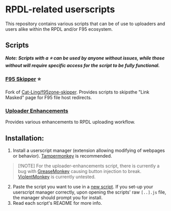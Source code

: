 # RPDL-related userscripts
This repository contains various scripts that can be of use to uploaders and users alike within the RPDL and/or F95 ecosystem.

## Scripts

_**Note: Scripts with a :star: can be used by anyone without issues, while those without will require specific access for the script to be fully functional.**_

### [F95 Skipper](https://github.com/rpdl-net/userscripts/tree/main/f95-skipper) :star:
Fork of [Cat-Ling/f95zone-skipper](https://github.com/Cat-Ling/f95zone-skipper/). Provides scripts to skipsthe "Link Masked" page for F95 file host redirects.

### [Uploader Enhancements](https://github.com/rpdl-net/userscripts/tree/main/uploader-enhancements)
Provides various enhancements to RPDL uploading workflow.


## Installation:
1. Install a userscript manager (extension allowing modifying of webpages or behavior). [Tampermonkey](https://www.tampermonkey.net/index.php) is recommended.
> [!NOTE] For the uploader-enhancements script, there is currently a bug with [GreaseMonkey](https://addons.mozilla.org/en-US/firefox/addon/greasemonkey/) causing button injection to break.
> [ViolentMonkey](https://violentmonkey.github.io/get-it/) is currently untested. 
2. Paste the script you want to use in a [new script](https://www.tampermonkey.net/faq.php?locale=en#Q102). If you set-up your userscript manager correctly, upon opening the scripts' raw `[..].js` file, the manager should prompt you for install.
3. Read each script's README for more info.
